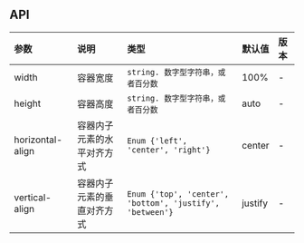 

## API

|参数|说明|类型|默认值|版本|
|:--|:--|:--|:--|:--|
|width|容器宽度| `string. 数字型字符串，或者百分数` |100%|-|
|height|容器高度| `string. 数字型字符串，或者百分数` |auto|-|
|horizontal-align|容器内子元素的水平对齐方式| `Enum {'left', 'center', 'right'}` |center|-|
|vertical-align|容器内子元素的垂直对齐方式| `Enum {'top', 'center', 'bottom', 'justify', 'between'}` |justify|-|

